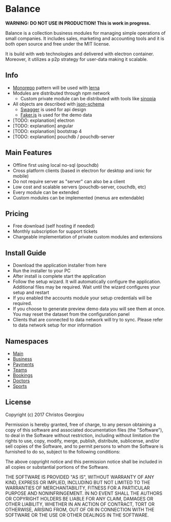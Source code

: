 # Balance

**WARNING: DO NOT USE IN PRODUCTION! This is work in progress.**

Balance is a collection business modules for managing simple operations of small companies.
It includes sales, marketing and accounting tools and it is both open source and free under the MIT license.

It is build with web technologies and delivered with electron container. Moreover, it utilizes a p2p strategy for user-data making it scalable.

## Info

- [Monorepo](https://github.com/babel/babel/blob/master/doc/design/monorepo.md) pattern will be used with [lerna](https://github.com/lerna/lerna)
- Modules are distributed through npm network
  - Custom private module can be distributed with tools like [sinopia](https://www.npmjs.com/package/sinopia)
- All objects are described with [json-schema](http://json-schema.org/)
  - [Swagger](https://swagger.io/) is used for api design
  - [Faker.js](https://github.com/marak/faker.js) is used for the demo data
- [TODO: explanation] electron
- [TODO: explanation] angular
- [TODO: explanation] bootstrap 4
- [TODO: explanation] pouchdb / pouchdb-server

## Main Features

- Offline first using local no-sql (pouchdb)
- Cross platform clients (based in electron for desktop and ionic for mobile)
- Do not require server as "server" can also be a client
- Low cost and scalable servers (pouchdb-server, couchdb, etc)
- Every module can be extended
- Custom modules can be implemented (menus are extendable)

## Pricing

- Free download (self hosting if needed)
- Monthly subscription for support tickets
- Chargeable implementation of private custom modules and extensions

## Install Guide

- Download the application installer from here
- Run the installer to your PC
- After install is complete start the application
- Follow the setup wizard. It will automatically configure the application. Additional files may be required. Wait until the wizard configures your setup and restart
- If you enabled the accounts module your setup credentials will be required.
- If you choose to generate preview demo data you will see them at once. You may reset the dataset from the configuration panel
- Clients that are connected to data network will try to sync. Please refer to data network setup for mor information

## Namespaces

- [Main](docs/modules/_main/README.md)
- [Business](docs/modules/business/README.md)
- [Payments](docs/modules/payments/README.md)
- [Teams](docs/modules/teams/README.md)
- [Bookings](docs/modules/bookings/README.md)
- [Doctors](docs/modules/doctors/README.md)
- [Sports](docs/modules/sports/README.md)

## License

Copyright (c) 2017 Christos Georgiou

Permission is hereby granted, free of charge, to any person obtaining a copy
of this software and associated documentation files (the "Software"), to deal
in the Software without restriction, including without limitation the rights
to use, copy, modify, merge, publish, distribute, sublicense, and/or sell
copies of the Software, and to permit persons to whom the Software is
furnished to do so, subject to the following conditions:

The above copyright notice and this permission notice shall be included in all
copies or substantial portions of the Software.

THE SOFTWARE IS PROVIDED "AS IS", WITHOUT WARRANTY OF ANY KIND, EXPRESS OR
IMPLIED, INCLUDING BUT NOT LIMITED TO THE WARRANTIES OF MERCHANTABILITY,
FITNESS FOR A PARTICULAR PURPOSE AND NONINFRINGEMENT. IN NO EVENT SHALL THE
AUTHORS OR COPYRIGHT HOLDERS BE LIABLE FOR ANY CLAIM, DAMAGES OR OTHER
LIABILITY, WHETHER IN AN ACTION OF CONTRACT, TORT OR OTHERWISE, ARISING FROM,
OUT OF OR IN CONNECTION WITH THE SOFTWARE OR THE USE OR OTHER DEALINGS IN THE
SOFTWARE.